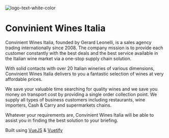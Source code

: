 ![logo-text-white-color](https://user-images.githubusercontent.com/47331914/124392327-c3c82b00-dcec-11eb-91e6-8cf891b4389c.png)

# Convinient Wines Italia

Convinient Wines Italia, founded by Gerard Leonelli, is a sales agency trading internationally since 2008. The company mission is to provide each customer constantly with the best deals and the best service available in the Italian wine market via a one-stop supply chain solution.</p><p>With solid contacts with over 20 Italian wineries of various dimensions, Convinient Wines Italia delivers to you a fantastic selection of wines at very affordable prices.</p><p>We save your valuable time searching for quality wines and we save you money on transport cost by providing a single order collection point. We supply all types of business customers including restaurants, wine importers, Cash & Carry and supermarkets chains.</p><p>Whatever your requirements are, Convinient Wines Italia will be able to assist you in finding the best solution to your briefing.
  
Built using [VueJS](https://www.vuejs.org) & [Vuetify](https://vuetifyjs.com/en/)
